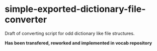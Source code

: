 # simple-exported-dictionary-file-converter
Draft of converting script for odd dictionary like file structures.

**Has been transfered, reworked and implemented in vocab repository**
